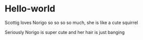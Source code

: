 # Hello-world


Scottig loves Norigo so so so so much, she is like a cute squirrel

Seriously Norigo is super cute and her hair is just banging
